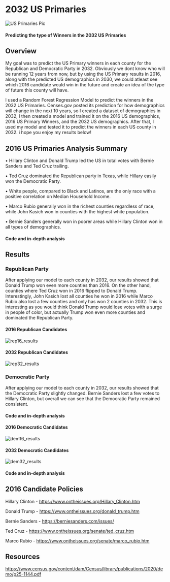 # 2032 US Primaries
![US Primaries Pic](https://user-images.githubusercontent.com/63736593/96067835-342dd400-0e60-11eb-8a38-066d2d267c7f.jpg)

#### Predicting the type of Winners in the 2032 US Primaries
## Overview
My goal was to predict the US Primary winners in each county for the Republican and Democratic Party in 2032. Obviously we dont know who will be running 12 years from now, but by using the US Primary results in 2016, along with the predicted US demographics in 2030, we could atleast see which 2016 candidate would win in the future and create an idea of the type of future this county will have.

I used a Random Forest Regression Model to predict the winners in the 2032 US Primaries. Censes.gov posted its prediction for how demographics will change in the next 10 years, so I created a dataset of demographics in 2032, I then created a model and trained it on the 2016 US demographics, 2016 US Primary Winners, and the 2032 US demographics. After that, I used my model and tested it to predict the winners in each US county in 2032. i hope you enjoy my results below!

## 2016 US Primaries Analysis Summary

• Hillary Clinton and Donald Trump led the US in total votes with Bernie Sanders and Ted Cruz trailing.

• Ted Cruz dominated the Republican party in Texas, while Hillary easily won the Democratic Party.

• White people, compared to Black and Latinos, are the only race with a positive correlation on Median Household Income.

• Marco Rubio generally won in the richest counties regardless of race, while John Kasich won in counties with the highest white population.

• Bernie Sanders generally won in poorer areas while Hillary Clinton won in all types of demographics.

#### Code and in-depth analysis

## Results
### Republican Party
After applying our model to each county in 2032, our results showed that Donald Trump won even more counties than 2016. On the other hand, counties where Ted Cruz won in 2016 flipped to Donald Trump. Interestingly, John Kasich lost all counties he won in 2016 while Marco Rubio also lost a few counties and only has won 2 counties in 2032. This is interesting as you would think Donald Trump would lose votes with a surge in people of color, but actually Trump won even more counties and dominated the Republican Party.

#### 2016 Republican Candidates
![rep16_results](https://user-images.githubusercontent.com/63736593/96089142-03fc2a80-0e8c-11eb-8cb5-fa4fd111c413.png)

#### 2032 Republican Candidates
![rep32_results](https://user-images.githubusercontent.com/63736593/96089708-d9f73800-0e8c-11eb-94b7-8a863ae6f3ee.png)


### Democratic Party
After applying our model to each county in 2032, our results showed that the Democratic Party slightly changed. Bernie Sanders lost a few votes to Hillary Clinton, but overall we can see that the Democratic Party remained consistent.

#### Code and in-depth analysis

#### 2016 Democratic Candidates
![dem16_results](https://user-images.githubusercontent.com/63736593/96092938-20e72c80-0e91-11eb-88d4-760c89479d9f.png)

#### 2032 Democratic Candidates
![dem32_results](https://user-images.githubusercontent.com/63736593/96093216-7de2e280-0e91-11eb-9b5b-c0f821c5ec92.png)

#### Code and in-depth analysis

## 2016 Candidate Policies
Hillary Clinton - https://www.ontheissues.org/Hillary_Clinton.htm

Donald Trump - https://www.ontheissues.org/donald_trump.htm

Bernie Sanders - https://berniesanders.com/issues/

Ted Cruz - https://www.ontheissues.org/senate/ted_cruz.htm

Marco Rubio - https://www.ontheissues.org/senate/marco_rubio.htm

## Resources
https://www.census.gov/content/dam/Census/library/publications/2020/demo/p25-1144.pdf
